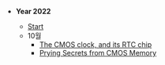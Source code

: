 * **Year 2022**
  
  * [Start](2022/09/2022-09-17-start.md)
  * 10월
    * [The CMOS clock, and its RTC chip](2022/10/2022-10-01-cmos_rtc.md)
    * [Prying Secrets from CMOS Memory](2022/10/2022-10-03-prying_secrets_from_cmos)

